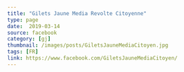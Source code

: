 ```yaml
---
title: "Gilets Jaune Media Revolte Citoyenne"
type: page
date:  2019-03-14
source: facebook
category: [gj]
thumbnail: /images/posts/GiletsJauneMediaCitoyen.jpg
tags: [FR]
link: https://www.facebook.com/GiletsJauneMediaCitoyen/
---
```

